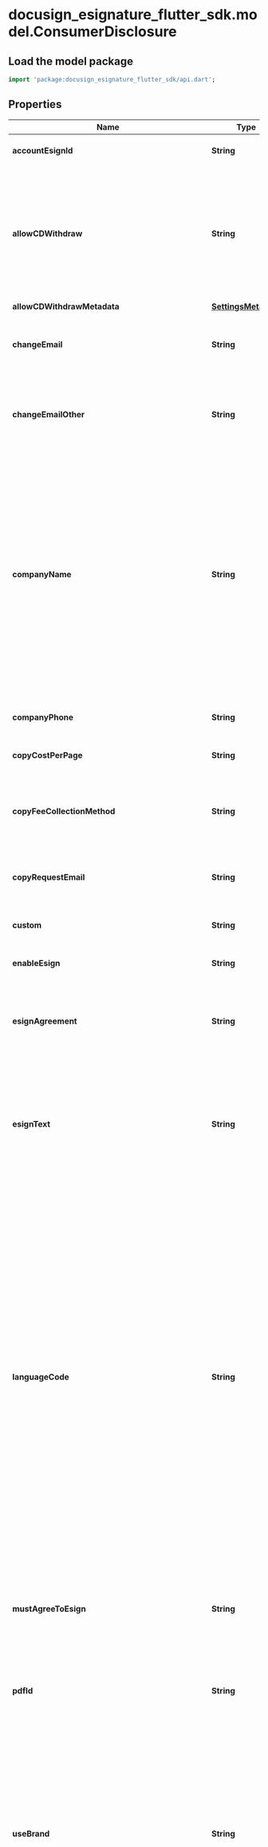 # docusign_esignature_flutter_sdk.model.ConsumerDisclosure

## Load the model package
```dart
import 'package:docusign_esignature_flutter_sdk/api.dart';
```

## Properties
Name | Type | Description | Notes
------------ | ------------- | ------------- | -------------
**accountEsignId** | **String** | The GUID of the account associated with the consumer disclosure. | [optional] 
**allowCDWithdraw** | **String** | When **true,** indicates that the customer can withdraw their consent to the consumer disclosure when they decline to sign documents. If these recipients sign documents sent to them from your account in the future, they will be required to agree to the terms in the disclosure. The default value is **false.** **Note:** Only Admin users can change this setting. | [optional] 
**allowCDWithdrawMetadata** | [**SettingsMetadata**](SettingsMetadata.md) |  | [optional] 
**changeEmail** | **String** | If the customer needs to change their email address, this is the email address to which they should the change request.  Maximum length: 100 characters. | [optional] 
**changeEmailOther** | **String** | Other information about the requirements for the user to change their email address.  Maximum length: 255 characters.  Example:   `We do not require any other information from you to change your email address.` | [optional] 
**companyName** | **String** | Specifies the company name used in the disclosure. The default value is the account name.  However, if your account uses signing brands that specify a company name, you can substitute the brand's company name by setting the `useBrand` property to **true.** Whenever an envelope is sent from the account that uses a signing brand with a specified `companyName`, that value is used in email notifications and in the signing experience.  **Note:** This substitution only works if you use the default legal disclosure or if you apply the `companyName` to the merge fields in a custom ERSD. You must also set the value of the `useBrand` property to **true.** | [optional] 
**companyPhone** | **String** | The phone number of the company associated with the consumer disclosure, as a free-formatted string. | [optional] 
**copyCostPerPage** | **String** | The cost per page if the customer requests paper copies.  Example:   `0.0000` | [optional] 
**copyFeeCollectionMethod** | **String** | Specifies the fee collection method for cases in which the customer requires paper copies of the document.  Maximum length: 255 characters.  Example:   `We will bill you for any fees at that time, if any.` | [optional] 
**copyRequestEmail** | **String** | The email address to which the customer should send a request for copies of a document.  Maximum length: 100 characters. | [optional] 
**custom** | **String** | When **true,** indicates that the consumer disclosure is a custom disclosure. The default is **false.** | [optional] 
**enableEsign** | **String** | When **true** (default), indicates that eSign is enabled. | [optional] 
**esignAgreement** | **String** | The final, assembled text of the Electronic Record and Signature Disclosure that includes the appropriate `companyName` and other specifics. It also includes the HTML tags used for formatting. | [optional] 
**esignText** | **String** | The template for the Electronic Record and Signature Disclosure, which contains placeholders for information such as the `companyName`. It also includes the HTML tags used for formatting.  **Note:** If you are switching to or updating a custom disclosure, you can edit both the text and the HTML formatting. | [optional] 
**languageCode** | **String** | The code for the language version of the disclosure. The following languages are supported:  - Arabic (`ar`) - Bulgarian (`bg`) - Czech (`cs`) - Chinese Simplified (`zh_CN`) - Chinese Traditional (`zh_TW`) - Croatian (`hr`) - Danish (`da`) - Dutch (`nl`) - English US (`en`) - English UK (`en_GB`) - Estonian (`et`) - Farsi (`fa`) - Finnish (`fi`) - French (`fr`) - French Canadian (`fr_CA`) - German (`de`) - Greek (`el`) - Hebrew (`he`) - Hindi (`hi`) - Hungarian (`hu`) - Bahasa Indonesian (`id`) - Italian (`it`) - Japanese (`ja`) - Korean (`ko`) - Latvian (`lv`) - Lithuanian (`lt`) - Bahasa Melayu (`ms`) - Norwegian (`no`) - Polish (`pl`) - Portuguese (`pt`) - Portuguese Brazil (`pt_BR`) - Romanian (`ro`) - Russian (`ru`) - Serbian (`sr`) - Slovak (`sk`) - Slovenian (`sl`) - Spanish (`es`) - Spanish Latin America (`es_MX`) - Swedish (`sv`) - Thai (`th`) - Turkish (`tr`) - Ukrainian (`uk`)  - Vietnamese (`vi`)  Additionally, you can automatically detect the browser language being used by the viewer and display the disclosure in that language by setting the value to `browser`. | [optional] 
**mustAgreeToEsign** | **String** | When **true,** the  recipient must agree to the consumer disclosure. The value of this property is read-only. It is calculated based on the account setting `consumerDisclosureFrequency` and the user's actions. | [optional] 
**pdfId** | **String** | **Deprecated.**   The `pdfId` property in the consumer_disclosure PUT request is deprecated. For security reasons going forward, any value provided in the request packet must be ignored.  | [optional] 
**useBrand** | **String** | When **true,** specifies that the company name in the signing brand is used for the disclosure. Whenever an envelope is sent from the account that uses a signing brand with a specified company name, that value is used in email notifications and in the signing experience.    When **false** (default), or if the signing brand does not specify a company name, the account name is used instead.  **Note:** This substitution only works if you use the default legal disclosure or if you apply the `companyName` to the merge fields in a custom ERSD.  | [optional] 
**useConsumerDisclosureWithinAccount** | **String** | When **true,** specifies that recipients in the same account as the sender must agree to eSign an Electronic Record and Signature Disclosure Statement. | [optional] 
**useConsumerDisclosureWithinAccountMetadata** | [**SettingsMetadata**](SettingsMetadata.md) |  | [optional] 
**withdrawAddressLine1** | **String** | Contains the first address line of the postal address to which a customer can send a consent withdrawal notification.  Maximum length: 100 characters.  | [optional] 
**withdrawAddressLine2** | **String** | Contains the second address line of the postal address to which a customer can send a consent withdrawal notification.  Maximum length: 100 characters.  | [optional] 
**withdrawByEmail** | **String** | When **true** (default), indicates that the customer can withdraw consent by email. | [optional] 
**withdrawByMail** | **String** | When **true,** indicates that the customer can withdraw consent by postal mail. The default is **false.** | [optional] 
**withdrawByPhone** | **String** | When **true,** indicates that the customer can withdraw consent by phone. The default is **false.** | [optional] 
**withdrawCity** | **String** | Contains the city of the postal address to which a customer can send a consent withdrawal notification.  Maximum length: 50 characters.  | [optional] 
**withdrawConsequences** | **String** | Text indicating the consequences of withdrawing consent.  Maximum length: 255 characters. | [optional] 
**withdrawEmail** | **String** | Contains the email address to which a customer can send a consent withdrawal notification.  Maximum length: 100 characters.  | [optional] 
**withdrawOther** | **String** | Contains any other information needed to withdraw consent.  Maximum length: 255 characters.  Example:  `We do not need any other information from you to withdraw consent.` | [optional] 
**withdrawPhone** | **String** | Contains the phone number that a customer can call to register consent withdrawal notification as a free-formatted string.  Maximum length: 20 characters.  | [optional] 
**withdrawPostalCode** | **String** | Contains the postal code of the postal address to which a customer can send a consent withdrawal notification.  Maximum length: 20 characters.  | [optional] 
**withdrawState** | **String** | Contains the state of the postal address to which a customer can send a consent withdrawal notification.  Example: `PA` | [optional] 

[[Back to Model list]](../README.md#documentation-for-models) [[Back to API list]](../README.md#documentation-for-api-endpoints) [[Back to README]](../README.md)



